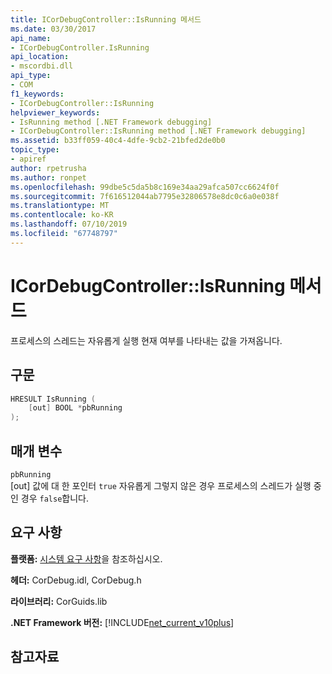 ```yaml
---
title: ICorDebugController::IsRunning 메서드
ms.date: 03/30/2017
api_name:
- ICorDebugController.IsRunning
api_location:
- mscordbi.dll
api_type:
- COM
f1_keywords:
- ICorDebugController::IsRunning
helpviewer_keywords:
- IsRunning method [.NET Framework debugging]
- ICorDebugController::IsRunning method [.NET Framework debugging]
ms.assetid: b33ff059-40c4-4dfe-9cb2-21bfed2de0b0
topic_type:
- apiref
author: rpetrusha
ms.author: ronpet
ms.openlocfilehash: 99dbe5c5da5b8c169e34aa29afca507cc6624f0f
ms.sourcegitcommit: 7f616512044ab7795e32806578e8dc0c6a0e038f
ms.translationtype: MT
ms.contentlocale: ko-KR
ms.lasthandoff: 07/10/2019
ms.locfileid: "67748797"
---
```

# <a name="icordebugcontrollerisrunning-method"></a>ICorDebugController::IsRunning 메서드
프로세스의 스레드는 자유롭게 실행 현재 여부를 나타내는 값을 가져옵니다.  
  
## <a name="syntax"></a>구문  
  
```cpp  
HRESULT IsRunning (  
    [out] BOOL *pbRunning  
);  
```  
  
## <a name="parameters"></a>매개 변수  
 `pbRunning`  
 [out] 값에 대 한 포인터 `true` 자유롭게 그렇지 않은 경우 프로세스의 스레드가 실행 중인 경우 `false`합니다.  
  
## <a name="requirements"></a>요구 사항  
 **플랫폼:** [시스템 요구 사항](../../../../docs/framework/get-started/system-requirements.md)을 참조하십시오.  
  
 **헤더:** CorDebug.idl, CorDebug.h  
  
 **라이브러리:** CorGuids.lib  
  
 **.NET Framework 버전:** [!INCLUDE[net_current_v10plus](../../../../includes/net-current-v10plus-md.md)]  
  
## <a name="see-also"></a>참고자료
